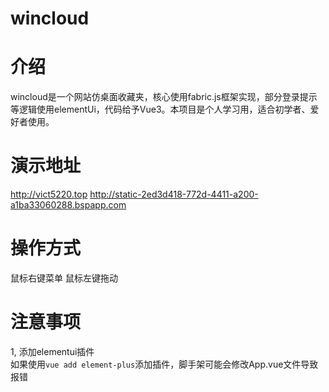 # wincloud

# 介绍
wincloud是一个网站仿桌面收藏夹，核心使用fabric.js框架实现，部分登录提示等逻辑使用elementUi，代码给予Vue3。本项目是个人学习用，适合初学者、爱好者使用。

# 演示地址
http://vict5220.top
http://static-2ed3d418-772d-4411-a200-a1ba33060288.bspapp.com

# 操作方式 
鼠标右键菜单
鼠标左键拖动


# 注意事项
1, 添加elementui插件  
如果使用`vue add element-plus`添加插件，脚手架可能会修改App.vue文件导致报错
